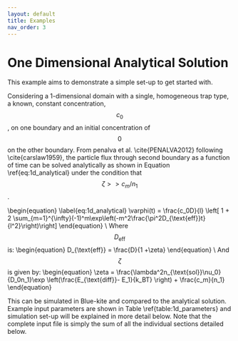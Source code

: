 ```yaml
---
layout: default
title: Examples
nav_order: 3
---
```

# One Dimensional Analytical Solution

This example aims to demonstrate a simple set-up to get started with. 

Considering a 1-dimensional domain with a single, homogeneous trap type, a known, constant concentration, $$c_0$$, on one boundary and an initial concentration of $$0$$ on the other boundary. From penalva et al. \cite{PENALVA2012} following \cite{carslaw1959}, the particle flux through second boundary as a function of time can be solved analytically as shown in Equation \ref{eq:1d_analytical} under the condition that $$\zeta >> c_m/n_1$$.

\begin{equation}
\label{eq:1d_analytical}
\varphi(t) = \frac{c_0D}{l} \left[ 1 + 2 \sum_{m=1}^{\infty}(-1)^m\exp\left(-m^2\frac{\pi^2D_{\text{eff}}t}{l^2}\right)\right]
\end{equation} \\
Where $$D_{\text{eff}} $$ is:
\begin{equation}
D_{\text{eff}} = \frac{D}{1 +\zeta}
\end{equation} \\
And $$\zeta$$ is given by:
\begin{equation}
\zeta = \frac{\lambda^2n_{\text{sol}}\nu_0}{D_0n_1}\exp \left(\frac{E_{\text{diff}}- E_1}{k_BT} \right) + \frac{c_m}{n_1}
\end{equation} 

This can be simulated in Blue-kite and compared to the analytical solution. Example input parameters are shown in Table \ref{table:1d_parameters} and simulation set-up will be explained in more detail below. Note that the complete input file is simply the sum of all the individual sections detailed below. 
